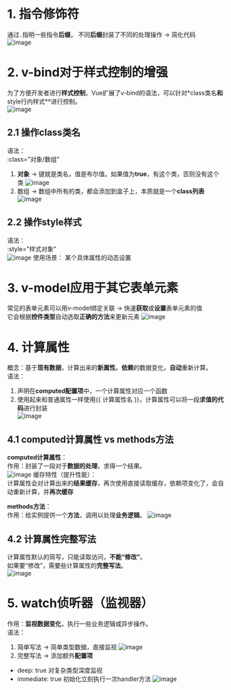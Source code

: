 # 1. 指令修饰符 
通过`.`指明一些指令**后缀**， 不同**后缀**封装了不同的处理操作 -> 简化代码  
![image](https://github.com/Happy-jianghui/Frontend-Learning/assets/98568967/7bd752cd-c005-48eb-a3a6-0e88f4bf21bc)


# 2. v-bind对于样式控制的增强
为了方便开发者进行**样式控制**，Vue扩展了v-bind的语法，可以针对*class类名**和**style行内样式**进行控制。  
![image](https://github.com/Happy-jianghui/Frontend-Learning/assets/98568967/2a601ff0-2eca-477a-b1cc-40924ae7ecd9)  

## 2.1 操作class类名
语法：  
:class="对象/数组"  
 1. **对象** -> 键就是类名，值是布尔值。如果值为**true**，有这个类，否则没有这个类
![image](https://github.com/Happy-jianghui/Frontend-Learning/assets/98568967/960cfe5e-1b8d-46ce-8fd4-b742cacf9a26)
 2. 数组 -> 数组中所有的类，都会添加到盒子上，本质就是一个**class列表**
![image](https://github.com/Happy-jianghui/Frontend-Learning/assets/98568967/76925ce1-627c-402b-b19f-8987cf3f1f3e)


## 2.2 操作style样式
语法：  
:style="样式对象"  
![image](https://github.com/Happy-jianghui/Frontend-Learning/assets/98568967/8a652f5b-b497-4648-9752-94f0954ada35)
使用场景： 某个具体属性的动态设置  


# 3. v-model应用于其它表单元素 
常见的表单元素可以用v-model绑定关联 -> 快速**获取**或**设置**表单元素的值  
它会根据**控件类型**自动选取**正确的方法**来更新元素
![image](https://github.com/Happy-jianghui/Frontend-Learning/assets/98568967/2e529209-22ce-4c54-a5f6-c38202a7b184)


# 4. 计算属性
概念：基于**现有数据**，计算出来的**新属性**。**依赖**的数据变化，**自动**重新计算。  
语法：  
 1. 声明在**computed配置项**中，一个计算属性对应一个函数
 2. 使用起来和普通属性一样使用{{ 计算属性名 }}，计算属性可以将一段**求值的代码**进行封装  
![image](https://github.com/Happy-jianghui/Frontend-Learning/assets/98568967/4f1cb8dc-1e53-42d4-9137-f9b5ba0060e0)

## 4.1 computed计算属性 vs methods方法
**computed计算属性**：  
作用：封装了一段对于**数据的处理**，求得一个结果。  
![image](https://github.com/Happy-jianghui/Frontend-Learning/assets/98568967/06f2924a-441e-4195-920a-e75e8db06a47)
缓存特性（提升性能）：  
计算属性会对计算出来的**结果缓存**，再次使用直接读取缓存，依赖项变化了，会自动重新计算，并**再次缓存**  

  
**methods方法**：  
作用：给实例提供一个**方法**，调用以处理**业务逻辑**。
![image](https://github.com/Happy-jianghui/Frontend-Learning/assets/98568967/6462cddb-91bf-4280-8126-da11bbdc118f)


## 4.2 计算属性完整写法
计算属性默认的简写，只能读取访问，**不能“修改”**。  
如果要“修改”，需要些计算属性的**完整写法**。  
![image](https://github.com/Happy-jianghui/Frontend-Learning/assets/98568967/48743d8d-1542-4701-962e-5c981be49d38)



# 5. watch侦听器（监视器）
作用：**监视数据变化**，执行一些业务逻辑或异步操作。  
语法：  
 1. 简单写法 -> 简单类型数据，直接监视
 ![image](https://github.com/Happy-jianghui/Frontend-Learning/assets/98568967/ca2d2a17-d382-4a23-ab09-d7da36fe5ff9)
 2. 完整写法 -> 添加额外**配置项**
  - deep: true 对复杂类型深度监视
  - immediate: true 初始化立刻执行一次handler方法
 ![image](https://github.com/Happy-jianghui/Frontend-Learning/assets/98568967/e8d6a6e5-7fed-4ead-9be9-e1827f6c6c6a)














